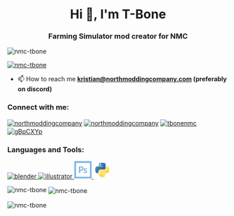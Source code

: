 <h1 align="center">Hi 👋, I'm T-Bone</h1>
<h3 align="center">Farming Simulator mod creator for NMC</h3>

<p align="left"> <img src="https://komarev.com/ghpvc/?username=nmc-tbone&label=Profile%20views&color=0e75b6&style=flat" alt="nmc-tbone" /> </p>

<p align="left"> <a href="https://github.com/ryo-ma/github-profile-trophy"><img src="https://github-profile-trophy.vercel.app/?username=nmc-tbone" alt="nmc-tbone" /></a> </p>

- 📫 How to reach me **kristian@northmoddingcompany.com (preferably on discord)**

<h3 align="left">Connect with me:</h3>
<p align="left">
<a href="https://fb.com/northmoddingcompany" target="blank"><img align="center" src="https://raw.githubusercontent.com/rahuldkjain/github-profile-readme-generator/master/src/images/icons/Social/facebook.svg" alt="northmoddingcompany" height="30" width="40" /></a>
<a href="https://instagram.com/northmoddingcompany" target="blank"><img align="center" src="https://raw.githubusercontent.com/rahuldkjain/github-profile-readme-generator/master/src/images/icons/Social/instagram.svg" alt="northmoddingcompany" height="30" width="40" /></a>
<a href="https://www.youtube.com/c/tbonenmc" target="blank"><img align="center" src="https://raw.githubusercontent.com/rahuldkjain/github-profile-readme-generator/master/src/images/icons/Social/youtube.svg" alt="tbonenmc" height="30" width="40" /></a>
<a href="https://discord.gg/gBpCXYp" target="blank"><img align="center" src="https://raw.githubusercontent.com/rahuldkjain/github-profile-readme-generator/master/src/images/icons/Social/discord.svg" alt="gBpCXYp" height="30" width="40" /></a>
</p>

<h3 align="left">Languages and Tools:</h3>
<p align="left"> <a href="https://www.blender.org/" target="_blank" rel="noreferrer"> <img src="https://download.blender.org/branding/community/blender_community_badge_white.svg" alt="blender" width="40" height="40"/> </a> <a href="https://www.adobe.com/in/products/illustrator.html" target="_blank" rel="noreferrer"> <img src="https://www.vectorlogo.zone/logos/adobe_illustrator/adobe_illustrator-icon.svg" alt="illustrator" width="40" height="40"/> </a> <a href="https://www.photoshop.com/en" target="_blank" rel="noreferrer"> <img src="https://raw.githubusercontent.com/devicons/devicon/master/icons/photoshop/photoshop-line.svg" alt="photoshop" width="40" height="40"/> </a> <a href="https://www.python.org" target="_blank" rel="noreferrer"> <img src="https://raw.githubusercontent.com/devicons/devicon/master/icons/python/python-original.svg" alt="python" width="40" height="40"/> </a> </p>

<p><img align="left" src="https://github-readme-stats.vercel.app/api/top-langs?username=nmc-tbone&show_icons=true&theme=dark&locale=en&layout=compact" alt="nmc-tbone" /></p>

<p>&nbsp;<img align="center" src="https://github-readme-stats.vercel.app/api?username=nmc-tbone&show_icons=true&theme=dark&locale=en" alt="nmc-tbone" /></p>

<p><img align="center" src="https://github-readme-streak-stats.herokuapp.com/?user=nmc-tbone&theme=dark" alt="nmc-tbone" /></p>
